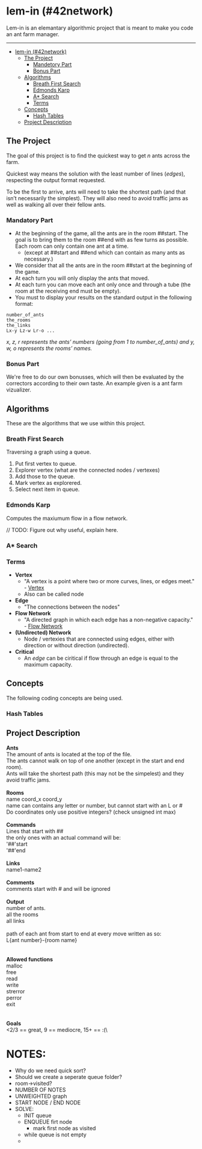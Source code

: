 # lem-in (#42network)

Lem-in is an elemantary algorithmic project that is meant to make you code an ant farm manager.

---

- [lem-in (#42network)](#lem-in-42network)
  - [The Project](#The-Project)
    - [Mandetory Part](#Mandetory-Part)
    - [Bonus Part](#Bonus-Part)
  - [Algorithms](#Algorithms)
    - [Breath First Search](#Breath-First-Search)
    - [Edmonds Karp](#Edmonds-Karp)
    - [A* Search](#A-Search)
    - [Terms](#Terms)
  - [Concepts](#Concepts)
    - [Hash Tables](#Hash-Tables)
  - [Project Description](#Project-Description)

## The Project

The goal of this project is to find the quickest way to get *n* ants across the farm.

Quickest way means the solution with the least number of lines (*edges*), respecting the output format requested.

To be the first to arrive, ants will need to take the shortest path (and that isn’t necessarily the simplest). They will also need to avoid traffic jams as well as walking all over their fellow ants.

### Mandatory Part

- At the beginning of the game, all the ants are in the room ##start. The goal is to bring them to the room ##end with as few turns as possible. Each room can only contain one ant at a time.
  - (except at ##start and ##end which can contain as many ants as necessary.)
- We consider that all the ants are in the room ##start at the beginning of the game.
- At each turn you will only display the ants that moved.
- At each turn you can move each ant only once and through a tube (the room at the receiving end must be empty).
- You must to display your results on the standard output in the following format:

```
number_of_ants
the_rooms
the_links
Lx-y Lz-w Lr-o ...
```
*x, z, r represents the ants’ numbers (going from 1 to number_of_ants) and y,
w, o represents the rooms’ names.*

### Bonus Part

We're free to do our own bonusses, which will then be evaluated by the correctors according to their own taste. An example given is a ant farm vizualizer.

## Algorithms

These are the algorithms that we use within this project.

### Breath First Search

Traversing a graph using a queue.

1. Put first vertex to queue.
2. Explorer vertex (what are the connected nodes / vertexes)
3. Add those to the queue.
4. Mark vertex as explorered.
5. Select next item in queue.

### Edmonds Karp

Computes the maxiumum flow in a flow network.

// TODO: Figure out why useful, explain here.


### A* Search


### Terms
 - **Vertex**
   - "A vertex is a point where two or more curves, lines, or edges meet." - [Vertex](https://www.mathopenref.com/vertex.html)
   - Also can be called node
 - **Edge**
   - "The connections between the nodes"
 - **Flow Network**
   - "A directed graph in which each edge has a non-negative capacity." - [Flow Network](https://brilliant.org/wiki/flow-network/)
 - **(Undirected) Network**
   - Node / vertexies that are connected using edges, either with direction or without direction (undirected).
 - **Critical**
   - An *edge* can be ciritical if flow through an edge is equal to the maximum capacity.

## Concepts

The following coding concepts are being used. 

### Hash Tables


## Project Description

**Ants**\
The amount of ants is located at the top of the file.\
The ants cannot walk on top of one another (except in the start and end room).\
Ants will take the shortest path (this may not be the simpelest) and they avoid traffic jams.\
\
**Rooms**\
name coord_x coord_y\
name can contains any letter or number, but cannot start with an L or #\
Do coordinates only use positive integers? (check unsigned int max)\
\
**Commands**\
Lines that start with ##\
the only ones with an actual command will be:\
'##'start\
'##'end\
\
**Links**\
name1-name2\
\
**Comments**\
comments start with # and will be ignored\
\
**Output**\
number of ants.\
all the rooms\
all links\
\
path of each ant from start to end at every move written as so:\
L{ant number}-{room name}\
\
\
**Allowed functions**\
malloc\
free\
read\
write\
strerror\
perror\
exit\
\
\
**Goals**\
<2/3 == great, 9 == mediocre, 15+ == :(\


# NOTES:
 - Why do we need quick sort?
 - Should we create a seperate queue folder?
 - room->visited?
 - NUMBER OF NOTES
 - UNWEIGHTED graph
 - START NODE / END NODE
 - SOLVE:
   - INIT queue
   - ENQUEUE firt node
     - mark first node as visited
   - while queue is not empty
   - 
